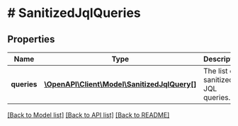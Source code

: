 # # SanitizedJqlQueries

## Properties

Name | Type | Description | Notes
------------ | ------------- | ------------- | -------------
**queries** | [**\OpenAPI\Client\Model\SanitizedJqlQuery[]**](SanitizedJqlQuery.md) | The list of sanitized JQL queries. | [optional]

[[Back to Model list]](../../README.md#models) [[Back to API list]](../../README.md#endpoints) [[Back to README]](../../README.md)

